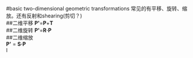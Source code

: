 #basic two-dimensional geometric transformations
常见的有平移、旋转、缩放。还有反射和shearing(剪切？)  
##二维平移
**P'**=**P**+**T**  
##二维旋转
**P'**=**R·P**  
##二维缩放  
**P'** = **S·P**  
I